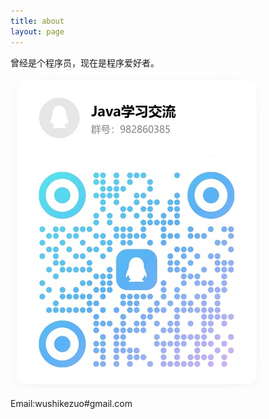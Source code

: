 ```yaml
---
title: about
layout: page
---
```


曾经是个程序员，现在是程序爱好者。


![欢迎加入Java群](/images/qrcode_javagroup.jpg)



Email:wushikezuo#gmail.com
